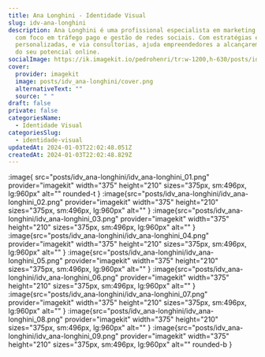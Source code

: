 ```yaml
---
title: Ana Longhini - Identidade Visual
slug: idv-ana-longhini
description: Ana Longhini é uma profissional especialista em marketing digital,
  com foco em tráfego pago e gestão de redes sociais. Com estratégias eficazes e
  personalizadas, e via consultorias, ajuda empreendedores a alcançarem o máximo
  do seu potencial online.
socialImage: https://ik.imagekit.io/pedrohenri/tr:w-1200,h-630/posts/idv_ana-longhini/social-image.png
cover:
  provider: imagekit
  image: posts/idv_ana-longhini/cover.png
  alternativeText: ""
  source: " "
draft: false
private: false
categoriesName:
  - Identidade Visual
categoriesSlug:
  - identidade-visual
updatedAt: 2024-01-03T22:02:48.051Z
createdAt: 2024-01-03T22:02:48.829Z
---
```

:image{ src="posts/idv_ana-longhini/idv_ana-longhini_01.png" provider="imagekit" width="375" height="210" sizes="375px, sm:496px, lg:960px" alt="" rounded-t }
:image{src="posts/idv_ana-longhini/idv_ana-longhini_02.png" provider="imagekit" width="375" height="210" sizes="375px, sm:496px, lg:960px" alt="" }
:image{src="posts/idv_ana-longhini/idv_ana-longhini_03.png" provider="imagekit" width="375" height="210" sizes="375px, sm:496px, lg:960px" alt="" }
:image{src="posts/idv_ana-longhini/idv_ana-longhini_04.png" provider="imagekit" width="375" height="210" sizes="375px, sm:496px, lg:960px" alt="" }
:image{src="posts/idv_ana-longhini/idv_ana-longhini_05.png" provider="imagekit" width="375" height="210" sizes="375px, sm:496px, lg:960px" alt="" }
:image{src="posts/idv_ana-longhini/idv_ana-longhini_06.png" provider="imagekit" width="375" height="210" sizes="375px, sm:496px, lg:960px" alt="" }
:image{src="posts/idv_ana-longhini/idv_ana-longhini_07.png" provider="imagekit" width="375" height="210" sizes="375px, sm:496px, lg:960px" alt="" }
:image{src="posts/idv_ana-longhini/idv_ana-longhini_08.png" provider="imagekit" width="375" height="210" sizes="375px, sm:496px, lg:960px" alt="" }
:image{src="posts/idv_ana-longhini/idv_ana-longhini_09.png" provider="imagekit" width="375" height="210" sizes="375px, sm:496px, lg:960px" alt="" rounded-b }